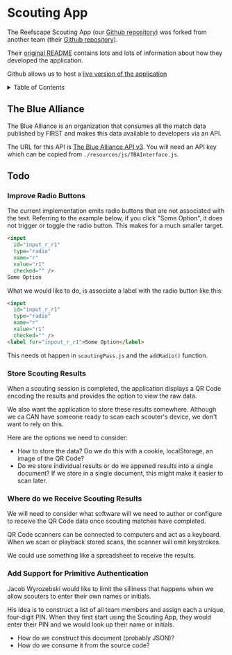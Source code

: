 # Scouting App

The Reefscape Scouting App (our
[Github repository](https://github.com/FairportRobotics/ScoutingPASS)) was
forked from another team (their
[Github repository](https://github.com/PWNAGERobotics/ScoutingPASS)).

Their [original README](./PWNAGE_README.md) contains lots and lots of
information about how they developed the application.

Github allows us to host a
[live version of the application](https://fairportrobotics.github.io/ScoutingPASS/)

<!-- TABLE OF CONTENTS -->
<details>
  <summary>Table of Contents</summary>
  <ol>
    <li><a href="#tba">The Blue Alliance API</a></li>
    <li><a href="#todo">Todo</a></li>
  </ol>
</details>

<!-- The Blue Alliance -->
<div id="tba"></div>

## The Blue Alliance

The Blue Alliance is an organization that consumes all the match data published
by FIRST and makes this data available to developers via an API.

The URL for this API is
[The Blue Alliance API v3](https://www.thebluealliance.com/apidocs/v3). You will
need an API key which can be copied from `./resources/js/TBAInterface.js`.

<!-- Todo -->
<div id="todo"></div>

## Todo

### Improve Radio Buttons

The current implementation emits radio buttons that are not associated with the
text. Referring to the example below, if you click "Some Option", it does not
trigger or toggle the radio button. This makes for a much smaller target.

```html
<input
  id="input_r_r1"
  type="radio"
  name="r"
  value="r1"
  checked="" />
Some Option
```

What we would like to do, is associate a label with the radio button like this:

```html
<input
  id="input_r_r1"
  type="radio"
  name="r"
  value="r1"
  checked="" />
<label for="inpout_r_r1">Some Option</label>
```

This needs ot happen in `scoutingPass.js` and the `addRadio()` function.

### Store Scouting Results

When a scouting session is completed, the application displays a QR Code
encoding the results and provides the option to view the raw data.

We also want the application to store these results somewhere. Although we ca
CAN have someone ready to scan each scouter's device, we don't want to rely on
this.

Here are the options we need to consider:

- How to store the data? Do we do this with a cookie, localStorage, an image of
  the QR Code?
- Do we store individual results or do we appened results into a single
  document? If we store in a single document, this might make it easier to scan
  later.

### Where do we Receive Scouting Results

We will need to consider what software will we need to author or configure to
receive the QR Code data once scouting matches have completed.

QR Code scanners can be connected to computers and act as a keyboard. When we
scan or playback stored scans, the scanner will emit keystrokes.

We could use something like a spreadsheet to receive the results.

### Add Support for Primitive Authentication

Jacob Wyrozebski would like to limit the silliness that happens when we allow
scouters to enter their own names or initials.

His idea is to construct a list of all team members and assign each a unique,
four-digit PIN. When they first start using the Scouting App, they would enter
their PIN and we would look up their name or initials.

- How do we construct this document (probably JSON)?
- How do we consume it from the source code?
